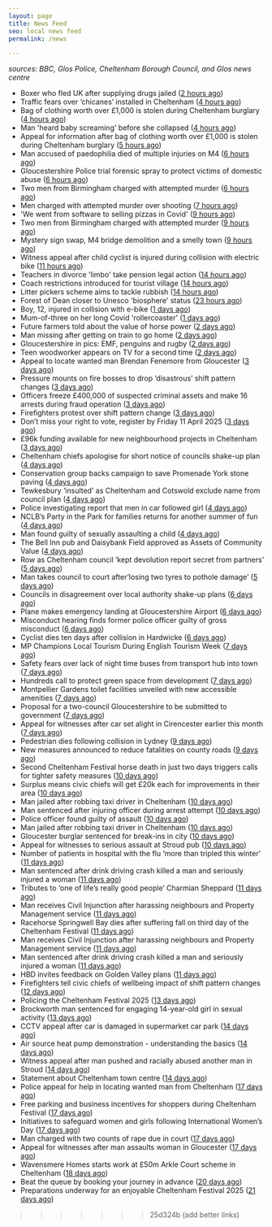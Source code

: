 ```yaml
---
layout: page
title: News Feed
seo: local news feed
permalink: /news

---
```


_sources: BBC, Glos Police, Cheltenham Borough Council, and Glos news centre_

<!-- news_marker starts -->
- Boxer who fled UK after supplying drugs jailed ([2 hours ago](https://www.bbc.com/news/articles/c981z4p3kzgo))
- Traffic fears over ‘chicanes’ installed in Cheltenham ([4 hours ago](https://gloucesternewscentre.co.uk/traffic-fears-over-chicanes-installed-in-cheltenham/))
- Bag of clothing worth over £1,000 is stolen during Cheltenham burglary ([4 hours ago](https://gloucesternewscentre.co.uk/bag-of-clothing-worth-over-1000-is-stolen-during-cheltenham-burglary/))
- Man 'heard baby screaming' before she collapsed ([4 hours ago](https://www.bbc.com/news/articles/clynmyed783o))
- Appeal for information after bag of clothing worth over &#163;1,000 is stolen during Cheltenham burglary ([5 hours ago](http://www.gloucestershire.police.uk/news/gloucestershire/2025/march/appeal-for-information-after-bag-of-clothing-worth-over-1000-is-stolen-during-cheltenham-burglary/))
- Man accused of paedophilia died of multiple injuries on M4 ([6 hours ago](https://www.bbc.com/news/articles/crmj9mj080wo))
- Gloucestershire Police trial forensic spray to protect victims of domestic abuse ([6 hours ago](http://www.gloucestershire.police.uk/news/gloucestershire/2025/march/gloucestershire-police-trial-forensic-spray-to-protect-victims-of-domestic-abuse/))
- Two men from Birmingham charged with attempted murder ([6 hours ago](https://gloucesternewscentre.co.uk/two-men-from-birmingham-charged-with-attempted-murder/))
- Men charged with attempted murder over shooting ([7 hours ago](https://www.bbc.com/news/articles/cvgpyg49z4no))
- 'We went from software to selling pizzas in Covid' ([9 hours ago](https://www.bbc.com/news/articles/c04zkepn45eo))
- Two men from Birmingham charged with attempted murder ([9 hours ago](http://www.gloucestershire.police.uk/news/gloucestershire/2025/march/two-men-from-birmingham-charged-with-attempted-murder/))
- Mystery sign swap, M4 bridge demolition and a smelly town ([9 hours ago](https://www.bbc.com/news/articles/c9q4rzn42v2o))
- Witness appeal after child cyclist is injured during collision with electric bike ([11 hours ago](http://www.gloucestershire.police.uk/news/gloucestershire/2025/march/witness-appeal-after-child-cyclist-is-injured-during-collision-with-electric-bike/))
- Teachers in divorce 'limbo' take pension legal action ([14 hours ago](https://www.bbc.com/news/articles/c5y08v0n2jyo))
- Coach restrictions introduced for tourist village ([14 hours ago](https://www.bbc.com/news/articles/cvg5lnq371zo))
- Litter pickers scheme aims to tackle rubbish ([14 hours ago](https://www.bbc.com/news/articles/cjd343r8xx4o))
- Forest of Dean closer to Unesco 'biosphere' status ([23 hours ago](https://www.bbc.com/news/articles/c981697908jo))
- Boy, 12, injured in collision with e-bike ([1 days ago](https://www.bbc.com/news/articles/cx2ezez07ddo))
- Mum-of-three on her long Covid 'rollercoaster' ([1 days ago](https://www.bbc.com/news/articles/ckgdp65pvr4o))
- Future farmers told about the value of horse power ([2 days ago](https://www.bbc.com/news/articles/c3rn032v80eo))
- Man missing after getting on train to go home ([2 days ago](https://www.bbc.com/news/articles/c20dj8e74mzo))
- Gloucestershire in pics: EMF, penguins and rugby ([2 days ago](https://www.bbc.com/news/articles/c3rnyq7qg0ro))
- Teen woodworker appears on TV for a second time ([2 days ago](https://www.bbc.com/news/articles/cewkqpllw9jo))
- Appeal to locate wanted man Brendan Fenemore from Gloucester ([3 days ago](http://www.gloucestershire.police.uk/news/gloucestershire/2025/march/appeal-to-locate-wanted-man-brendan-fenemore-from-gloucester/))
- Pressure mounts on fire bosses to drop ‘disastrous’ shift pattern changes ([3 days ago](https://gloucesternewscentre.co.uk/pressure-mounts-on-fire-bosses-to-drop-disastrous-shift-pattern-changes/))
- Officers freeze £400,000 of suspected criminal assets and make 16 arrests during fraud operation ([3 days ago](https://gloucesternewscentre.co.uk/officers-freeze-400000-of-suspected-criminal-assets-and-make-16-arrests-during-fraud-operation/))
- Firefighters protest over shift pattern change ([3 days ago](https://www.bbc.com/news/articles/cly2v4z56d5o))
- Don’t miss your right to vote, register by Friday 11 April 2025 ([3 days ago](https://www.cheltenham.gov.uk/news/article/2999/dont_miss_your_right_to_vote_register_by_friday_11_april_2025))
- £96k funding available for new neighbourhood projects in Cheltenham ([3 days ago](https://www.cheltenham.gov.uk/news/article/2998/96k_funding_available_for_new_neighbourhood_projects_in_cheltenham))
- Cheltenham chiefs apologise for short notice of councils shake-up plan ([4 days ago](https://gloucesternewscentre.co.uk/cheltenham-chiefs-apologise-for-short-notice-of-councils-shake-up-plan/))
- Conservation group backs campaign to save Promenade York stone paving ([4 days ago](https://gloucesternewscentre.co.uk/conservation-group-backs-campaign-to-save-promenade-york-stone-paving/))
- Tewkesbury ‘insulted’ as Cheltenham and Cotswold exclude name from council plan ([4 days ago](https://gloucesternewscentre.co.uk/tewkesbury-insulted-as-cheltenham-and-cotswold-exclude-name-from-council-plan/))
- Police investigating report that men in car followed girl ([4 days ago](http://www.gloucestershire.police.uk/news/gloucestershire/2025/march/police-investigating-report-that-men-in-car-followed-girl/))
- NCLB’s Party in the Park for families returns for another summer of fun ([4 days ago](https://www.cheltenham.gov.uk/news/article/2997/nclbs_party_in_the_park_for_families_returns_for_another_summer_of_fun))
- Man found guilty of sexually assaulting a child ([4 days ago](http://www.gloucestershire.police.uk/news/gloucestershire/2025/march/man-found-guilty-of-sexually-assaulting-a-child/))
- The Bell Inn pub and Daisybank Field approved as Assets of Community Value ([4 days ago](https://www.cheltenham.gov.uk/news/article/2996/the_bell_inn_pub_and_daisybank_field_approved_as_assets_of_community_value))
- Row as Cheltenham council ‘kept devolution report secret from partners’ ([5 days ago](https://gloucesternewscentre.co.uk/row-as-cheltenham-council-kept-devolution-report-secret-from-partners/))
- Man takes council to court after’losing two tyres to pothole damage’ ([5 days ago](https://gloucesternewscentre.co.uk/man-takes-council-to-court-afterlosing-two-tyres-to-pothole-damage/))
- Councils in disagreement over local authority shake-up plans ([6 days ago](https://gloucesternewscentre.co.uk/councils-in-disagreement-over-local-authority-shake-up-plans/))
- Plane makes emergency landing at Gloucestershire Airport ([6 days ago](https://gloucesternewscentre.co.uk/plane-makes-emergency-landing-at-gloucestershire-airport/))
- Misconduct hearing finds former police officer guilty of gross misconduct ([6 days ago](http://www.gloucestershire.police.uk/news/gloucestershire/2025/march/Misconduct-hearing-finds-former-police-officer-guilty-of-gross-misconduct/))
- Cyclist dies ten days after collision in Hardwicke ([6 days ago](http://www.gloucestershire.police.uk/news/gloucestershire/2025/march/cyclist-dies-ten-days-after-collision-in-hardwicke/))
- MP Champions Local Tourism During English Tourism Week ([7 days ago](https://gloucesternewscentre.co.uk/mp-champions-local-tourism-during-english-tourism-week/))
- Safety fears over lack of night time buses from transport hub into town ([7 days ago](https://gloucesternewscentre.co.uk/safety-fears-over-lack-of-night-time-buses-from-transport-hub-into-town/))
- Hundreds call to protect green space from development ([7 days ago](https://gloucesternewscentre.co.uk/hundreds-call-to-protect-green-space-from-development/))
- Montpellier Gardens toilet facilities unveiled with new accessible amenities ([7 days ago](https://www.cheltenham.gov.uk/news/article/2995/montpellier_gardens_toilet_facilities_unveiled_with_new_accessible_amenities))
- Proposal for a two-council Gloucestershire to be submitted to government ([7 days ago](https://www.cheltenham.gov.uk/news/article/2994/proposal_for_a_two-council_gloucestershire_to_be_submitted_to_government))
- Appeal for witnesses after car set alight in Cirencester earlier this month ([7 days ago](http://www.gloucestershire.police.uk/news/gloucestershire/2025/march/appeal-for-witnesses-after-car-set-alight-in-cirencester-earlier-this-month/))
- Pedestrian dies following collision in Lydney ([9 days ago](http://www.gloucestershire.police.uk/news/gloucestershire/2025/march/pedestrian-dies-following-collision-in-lydney/))
- New measures announced to reduce fatalities on county roads ([9 days ago](https://gloucesternewscentre.co.uk/new-measures-announced-to-reduce-fatalities-on-county-roads/))
- Second Cheltenham Festival horse death in just two days triggers calls for tighter safety measures ([10 days ago](https://gloucesternewscentre.co.uk/second-cheltenham-festival-horse-death-in-just-two-days-triggers-calls-for-tighter-safety-measures/))
- Surplus means civic chiefs will get £20k each for improvements in their area ([10 days ago](https://gloucesternewscentre.co.uk/surplus-means-civic-chiefs-will-get-20k-each-for-improvements-in-their-area/))
- Man jailed after robbing taxi driver in Cheltenham ([10 days ago](https://gloucesternewscentre.co.uk/man-jailed-after-robbing-taxi-driver-in-cheltenham/))
- Man sentenced after injuring officer during arrest attempt ([10 days ago](http://www.gloucestershire.police.uk/news/gloucestershire/2025/march/man-sentenced-after-injuring-officer-during-arrest-attempt/))
- Police officer found guilty of assault ([10 days ago](http://www.gloucestershire.police.uk/news/gloucestershire/2025/march/police-officer-found-guilty-of-assault/))
- Man jailed after robbing taxi driver in Cheltenham ([10 days ago](http://www.gloucestershire.police.uk/news/gloucestershire/2025/march/man-jailed-after-robbing-taxi-driver-in-cheltenham/))
- Gloucester burglar sentenced for break-ins in city ([10 days ago](http://www.gloucestershire.police.uk/news/gloucestershire/2025/march/gloucester-burglar-sentenced-for-break-ins-in-city/))
- Appeal for witnesses to serious assault at Stroud pub ([10 days ago](http://www.gloucestershire.police.uk/news/gloucestershire/2025/march/appeal-for-witnesses-to-serious-assault-at-stroud-pub/))
- Number of patients in hospital with the flu ‘more than tripled this winter’ ([11 days ago](https://gloucesternewscentre.co.uk/number-of-patients-in-hospital-with-the-flu-more-than-tripled-this-winter/))
- Man sentenced after drink driving crash killed a man and seriously injured a woman ([11 days ago](https://gloucesternewscentre.co.uk/man-sentenced-after-drink-driving-crash-killed-a-man-and-seriously-injured-a-woman/))
- Tributes to ‘one of life’s really good people’ Charmian Sheppard ([11 days ago](https://gloucesternewscentre.co.uk/tributes-to-one-of-lifes-really-good-people-charmian-sheppard/))
- Man receives Civil Injunction after harassing neighbours and Property Management service ([11 days ago](https://gloucesternewscentre.co.uk/man-receives-civil-injunction-after-harassing-neighbours-and-property-management-service/))
- Racehorse Springwell Bay dies after suffering fall on third day of the Cheltenham Festival ([11 days ago](https://gloucesternewscentre.co.uk/racehorse-springwell-bay-dies-after-suffering-fall-on-third-day-of-the-cheltenham-festival/))
- Man receives Civil Injunction after harassing neighbours and Property Management service ([11 days ago](http://www.gloucestershire.police.uk/news/gloucestershire/2025/march/man-receives-civil-injunction-after-harassing-neighbours-and-property-management-service/))
- Man sentenced after drink driving crash killed a man and seriously injured a woman ([11 days ago](http://www.gloucestershire.police.uk/news/gloucestershire/2025/march/man-sentenced-after-drink-driving-crash-killed-a-man-and-seriously-injured-a-woman/))
- HBD invites feedback on Golden Valley plans ([11 days ago](https://www.cheltenham.gov.uk/news/article/2993/hbd_invites_feedback_on_golden_valley_plans))
- Firefighters tell civic chiefs of wellbeing impact of shift pattern changes ([12 days ago](https://gloucesternewscentre.co.uk/firefighters-tell-civic-chiefs-of-wellbeing-impact-of-shift-pattern-changes/))
- Policing the Cheltenham Festival 2025 ([13 days ago](http://www.gloucestershire.police.uk/news/gloucestershire/2025/march/policing-the-cheltenham-festival-2025/))
- Brockworth man sentenced for engaging 14-year-old girl in sexual activity ([13 days ago](http://www.gloucestershire.police.uk/news/gloucestershire/2025/march/brockworth-man-sentenced-for-engaging-14-year-old-girl-in-sexual-activity/))
- CCTV appeal after car is damaged in supermarket car park ([14 days ago](http://www.gloucestershire.police.uk/news/gloucestershire/2025/march/cctv-appeal-after-car-is-damaged-in-supermarket-car-park/))
- Air source heat pump demonstration - understanding the basics ([14 days ago](https://www.cheltenham.gov.uk/news/article/2992/air_source_heat_pump_demonstration_-_understanding_the_basics))
- Witness appeal after man pushed and racially abused another man in Stroud ([14 days ago](http://www.gloucestershire.police.uk/news/gloucestershire/2025/march/witness-appeal-after-man-pushed-and-racially-abused-another-man-in-stroud/))
- Statement about Cheltenham town centre ([14 days ago](https://www.cheltenham.gov.uk/news/article/2991/statement_about_cheltenham_town_centre))
- Police appeal for help in locating wanted man from Cheltenham ([17 days ago](http://www.gloucestershire.police.uk/news/gloucestershire/2025/march/police-appeal-for-help-in-locating-wanted-man-from-cheltenham/))
- Free parking and business incentives for shoppers during Cheltenham Festival ([17 days ago](https://www.cheltenham.gov.uk/news/article/2990/free_parking_and_business_incentives_for_shoppers_during_cheltenham_festival))
- Initiatives to safeguard women and girls following International Women’s Day ([17 days ago](https://www.cheltenham.gov.uk/news/article/2989/initiatives_to_safeguard_women_and_girls_following_international_womens_day))
- Man charged with two counts of rape due in court ([17 days ago](http://www.gloucestershire.police.uk/news/gloucestershire/2025/march/man-charged-with-two-counts-of-rape-due-in-court/))
- Appeal for witnesses after man assaults woman in Gloucester ([17 days ago](http://www.gloucestershire.police.uk/news/gloucestershire/2025/march/appeal-for-witnesses-after-man-assaults-woman-in-gloucester/))
- Wavensmere Homes starts work at £50m Arkle Court scheme in Cheltenham ([18 days ago](https://www.cheltenham.gov.uk/news/article/2988/wavensmere_homes_starts_work_at_50m_arkle_court_scheme_in_cheltenham))
- Beat the queue by booking your journey in advance ([20 days ago](https://www.cheltenham.gov.uk/news/article/2987/beat_the_queue_by_booking_your_journey_in_advance))
- Preparations underway for an enjoyable Cheltenham Festival 2025 ([21 days ago](https://www.cheltenham.gov.uk/news/article/2986/preparations_underway_for_an_enjoyable_cheltenham_festival_2025))
>>>>>>> 25d324b (add better links)

<!-- news_marker ends -->
